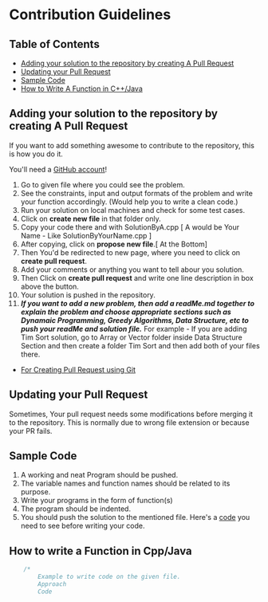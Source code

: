 # Contribution Guidelines

## Table of Contents

- [Adding your solution to the repository by creating A Pull Request](#Adding-your-solution-to-the-repository-by-creating-A-Pull-Request)
- [Updating your Pull Request](#updating-your-pull-request)
- [Sample Code](#Sample-Code)
- [How to Write A Function in C++/Java](#How-to-write-a-Function-in-Cpp/Java)

## Adding your solution to the repository by creating A Pull Request

If you want to add something awesome to contribute to the repository, this is how you do it.

You'll need a [GitHub account](https://github.com/join)!

1. Go to given file where you could see the problem.
2. See the constraints, input and output formats of the problem and write your function accordingly. (Would help you to
   write a clean code.)
3. Run your solution on local machines and check for some test cases.
4. Click on __create new file__ in that folder only.
5. Copy your code there and with SolutionByA.cpp [ A would be Your Name - Like SolutionByYourName.cpp ]
6. After copying, click on __propose new file__.[ At the Bottom]
7. Then You'd be redirected to new page, where you need to click on __create pull request__.
8. Add your comments or anything you want to tell abour you solution.
9. Then Click on __create pull request__ and write one line description in box above the button.
10. Your solution is pushed in the repository.
11. *__If you want to add a new problem, then add a readMe.md together to explain the problem and choose appropriate
    sections such as Dynamaic Programming, Greedy Algorithms, Data Structure, etc to push your readMe and solution
    file.__* For example - If you are adding Tim Sort solution, go to Array or Vector folder inside Data Structure
    Section and then create a folder Tim Sort and then add both of your files there.

- [For Creating Pull Request using Git](https://github.com/indrakishore/Developers-Community/blob/main/Pull_Request_Using_Git.md)

## Updating your Pull Request

Sometimes, Your pull request needs some modifications before merging it to the repository. This is normally due to wrong
file extension or because your PR fails.

## Sample Code

1. A working and neat Program should be pushed.
2. The variable names and function names should be related to its purpose.
3. Write your programs in the form of function(s)
4. The program should be indented.
5. You should push the solution to the mentioned file. Here's a [code](./Sample%20Code) you need to see before writing
   your code.

## How to write a Function in Cpp/Java

```cpp
    /*
        Example to write code on the given file.
        Approach
        Code

```
